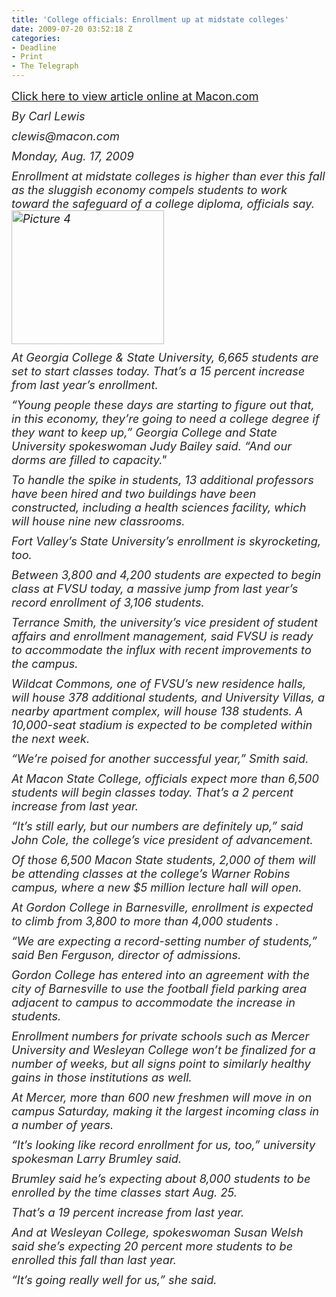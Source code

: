 ```yaml
---
title: 'College officials: Enrollment up at midstate colleges'
date: 2009-07-20 03:52:18 Z
categories:
- Deadline
- Print
- The Telegraph
---
```


<p style="margin-top: 10px; margin-right: 0pt; margin-bottom: 0pt; margin-left: 0pt; color: #272627; font-size: 1.3em; padding: 0pt;"><a href="http://www.macon.com/2009/08/17/811998/college-officials-enrollment-numbers.html">Click here to view article online at Macon.com</a></p>
<p style="margin-top: 10px; margin-right: 0pt; margin-bottom: 0pt; margin-left: 0pt; color: #272627; font-size: 1.3em; padding: 0pt;"><em>By Carl Lewis</em></p>
<p style="margin-top: 10px; margin-right: 0pt; margin-bottom: 0pt; margin-left: 0pt; color: #272627; font-size: 1.3em; padding: 0pt;"><em>clewis@macon.com</em></p>
<p style="margin-top: 10px; margin-right: 0pt; margin-bottom: 0pt; margin-left: 0pt; color: #272627; font-size: 1.3em; padding: 0pt;"><em>Monday, Aug. 17, 2009</em></p>
<p style="margin-top: 10px; margin-right: 0pt; margin-bottom: 0pt; margin-left: 0pt; color: #272627; font-size: 1.3em; padding: 0pt;">
<p style="margin-top: 10px; margin-right: 0pt; margin-bottom: 0pt; margin-left: 0pt; color: #272627; font-size: 1.3em; padding: 0pt;"><em>Enrollment at midstate colleges is higher than ever this fall as the sluggish economy compels students to work toward the safeguard of a college diploma, officials say.<a href="{{ site.baseurl }}/assets/Picture-4.png"><img class="size-medium wp-image-164 alignright" title="Picture 4" src="{{ site.baseurl }}/assets/Picture-4.png" alt="Picture 4" width="244" height="214" /></a></em></p>
<p style="margin-top: 10px; margin-right: 0pt; margin-bottom: 0pt; margin-left: 0pt; color: #272627; font-size: 1.3em; padding: 0pt;"><em>At Georgia College &amp; State University, 6,665 students are set to start classes today. That’s a 15 percent increase from last year’s enrollment.</em></p>
<p style="margin-top: 10px; margin-right: 0pt; margin-bottom: 0pt; margin-left: 0pt; color: #272627; font-size: 1.3em; padding: 0pt;"><em>“Young people these days are starting to figure out that, in this economy, they’re going to need a college degree if they want to keep up,” Georgia College and State University spokeswoman Judy Bailey said. “And our dorms are filled to capacity."</em></p>
<p style="margin-top: 10px; margin-right: 0pt; margin-bottom: 0pt; margin-left: 0pt; color: #272627; font-size: 1.3em; padding: 0pt;"><em><!--more--></em></p>
<p style="margin-top: 10px; margin-right: 0pt; margin-bottom: 0pt; margin-left: 0pt; color: #272627; font-size: 1.3em; padding: 0pt;"><em>To handle the spike in students, 13 additional professors have been hired and two buildings have been constructed, including a health sciences facility, which will house nine new classrooms.</em></p>
<p style="margin-top: 10px; margin-right: 0pt; margin-bottom: 0pt; margin-left: 0pt; color: #272627; font-size: 1.3em; padding: 0pt;"><em>Fort Valley’s State University’s enrollment is skyrocketing, too.</em></p>
<p style="margin-top: 10px; margin-right: 0pt; margin-bottom: 0pt; margin-left: 0pt; color: #272627; font-size: 1.3em; padding: 0pt;"><em>Between 3,800 and 4,200 students are expected to begin class at FVSU today, a massive jump from last year’s record enrollment of 3,106 students.</em></p>
<p style="margin-top: 10px; margin-right: 0pt; margin-bottom: 0pt; margin-left: 0pt; color: #272627; font-size: 1.3em; padding: 0pt;"><em>Terrance Smith, the university’s vice president of student affairs and enrollment management, said FVSU is ready to accommodate the influx with recent improvements to the campus.</em></p>
<p style="margin-top: 10px; margin-right: 0pt; margin-bottom: 0pt; margin-left: 0pt; color: #272627; font-size: 1.3em; padding: 0pt;"><em>Wildcat Commons, one of FVSU’s new residence halls, will house 378 additional students, and University Villas, a nearby apartment complex, will house 138 students. A 10,000-seat stadium is expected to be completed within the next week.</em></p>
<p style="margin-top: 10px; margin-right: 0pt; margin-bottom: 0pt; margin-left: 0pt; color: #272627; font-size: 1.3em; padding: 0pt;"><em>“We’re poised for another successful year,” Smith said.</em></p>
<p style="margin-top: 10px; margin-right: 0pt; margin-bottom: 0pt; margin-left: 0pt; color: #272627; font-size: 1.3em; padding: 0pt;"><em>At Macon State College, officials expect more than 6,500 students will begin classes today. That’s a 2 percent increase from last year.</em></p>
<p style="margin-top: 10px; margin-right: 0pt; margin-bottom: 0pt; margin-left: 0pt; color: #272627; font-size: 1.3em; padding: 0pt;"><em>“It’s still early, but our numbers are definitely up,” said John Cole, the college’s vice president of advancement.</em></p>
<p style="margin-top: 10px; margin-right: 0pt; margin-bottom: 0pt; margin-left: 0pt; color: #272627; font-size: 1.3em; padding: 0pt;"><em>Of those 6,500 Macon State students, 2,000 of them will be attending classes at the college’s Warner Robins campus, where a new $5 million lecture hall will open.</em></p>
<p style="margin-top: 10px; margin-right: 0pt; margin-bottom: 0pt; margin-left: 0pt; color: #272627; font-size: 1.3em; padding: 0pt;"><em>At Gordon College in Barnesville, enrollment is expected to climb from 3,800 to more than 4,000 students .</em></p>
<p style="margin-top: 10px; margin-right: 0pt; margin-bottom: 0pt; margin-left: 0pt; color: #272627; font-size: 1.3em; padding: 0pt;"><em>“We are expecting a record-setting number of students,” said Ben Ferguson, director of admissions.</em></p>
<p style="margin-top: 10px; margin-right: 0pt; margin-bottom: 0pt; margin-left: 0pt; color: #272627; font-size: 1.3em; padding: 0pt;"><em>Gordon College has entered into an agreement with the city of Barnesville to use the football field parking area adjacent to campus to accommodate the increase in students.</em></p>
<p style="margin-top: 10px; margin-right: 0pt; margin-bottom: 0pt; margin-left: 0pt; color: #272627; font-size: 1.3em; padding: 0pt;"><em>Enrollment numbers for private schools such as Mercer University and Wesleyan College won’t be finalized for a number of weeks, but all signs point to similarly healthy gains in those institutions as well.</em></p>
<p style="margin-top: 10px; margin-right: 0pt; margin-bottom: 0pt; margin-left: 0pt; color: #272627; font-size: 1.3em; padding: 0pt;"><em>At Mercer, more than 600 new freshmen will move in on campus Saturday, making it the largest incoming class in a number of years.</em></p>
<p style="margin-top: 10px; margin-right: 0pt; margin-bottom: 0pt; margin-left: 0pt; color: #272627; font-size: 1.3em; padding: 0pt;"><em>“It’s looking like record enrollment for us, too,” university spokesman Larry Brumley said.</em></p>
<p style="margin-top: 10px; margin-right: 0pt; margin-bottom: 0pt; margin-left: 0pt; color: #272627; font-size: 1.3em; padding: 0pt;"><em>Brumley said he’s expecting about 8,000 students to be enrolled by the time classes start Aug. 25.</em></p>
<p style="margin-top: 10px; margin-right: 0pt; margin-bottom: 0pt; margin-left: 0pt; color: #272627; font-size: 1.3em; padding: 0pt;"><em>That’s a 19 percent increase from last year.</em></p>
<p style="margin-top: 10px; margin-right: 0pt; margin-bottom: 0pt; margin-left: 0pt; color: #272627; font-size: 1.3em; padding: 0pt;"><em>And at Wesleyan College, spokeswoman Susan Welsh said she’s expecting 20 percent more students to be enrolled this fall than last year.</em></p>
<p style="margin-top: 10px; margin-right: 0pt; margin-bottom: 0pt; margin-left: 0pt; color: #272627; font-size: 1.3em; padding: 0pt;"><em>“It’s going really well for us,” she said.</em></p>
